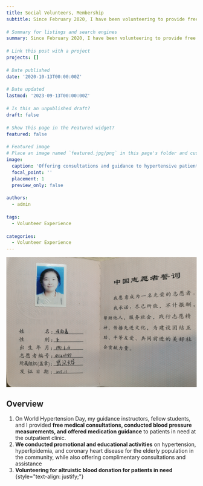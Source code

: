```yaml
---
title: Social Volunteers, Membership
subtitle: Since February 2020, I have been volunteering to provide free consultations to patients in need and have consistently engaged in voluntary blood donation.

# Summary for listings and search engines
summary: Since February 2020, I have been volunteering to provide free consultations to patients in need and have consistently engaged in voluntary blood donation.

# Link this post with a project
projects: []

# Date published
date: '2020-10-13T00:00:00Z'

# Date updated
lastmod: '2023-09-13T00:00:00Z'

# Is this an unpublished draft?
draft: false

# Show this page in the Featured widget?
featured: false

# Featured image
# Place an image named `featured.jpg/png` in this page's folder and customize its options here.
image:
  caption: 'Offering consultations and guidance to hypertensive patients at the outpatient clinic'
  focal_point: ''
  placement: 1
  preview_only: false

authors:
  - admin

tags:
  - Volunteer Experience

categories:
  - Volunteer Experience
---
```


![jpg](./1.jpg)

## Overview

1. On World Hypertension Day, my guidance instructors, fellow students, and I provided **free medical consultations, conducted blood pressure measurements, and offered medication guidance** to patients in need at the outpatient clinic.  
2. **We conducted promotional and educational activities** on hypertension, hyperlipidemia, and coronary heart disease for the elderly population in the community, while also offering complimentary consultations and assistance  
3. **Volunteering for altruistic blood donation for patients in need**  
{style="text-align: justify;"}




